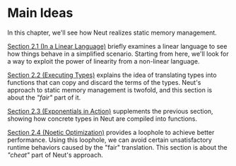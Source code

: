 # Main Ideas

In this chapter, we'll see how Neut realizes static memory management.

[Section 2.1 (In a Linear Language)](./in-a-linear-language.md) briefly examines a linear language to see how things behave in a simplified scenario. Starting from here, we'll look for a way to exploit the power of linearity from a non-linear language.

[Section 2.2 (Executing Types)](./executing-types.md) explains the idea of translating types into functions that can copy and discard the terms of the types. Neut's approach to static memory management is twofold, and this section is about the *"fair"* part of it.

[Section 2.3 (Exponentials in Action)](./exponentials-in-action.md) supplements the previous section, showing how concrete types in Neut are compiled into functions.

[Section 2.4 (Noetic Optimization)](./noetic-optimization.md) provides a loophole to achieve better performance. Using this loophole, we can avoid certain unsatisfactory runtime behaviors caused by the "fair" translation. This section is about the *"cheat"* part of Neut's approach.
